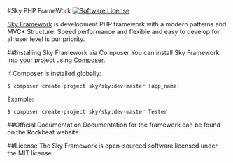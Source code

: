 #Sky PHP FrameWork
[![Software License](https://img.shields.io/badge/license-MIT-brightgreen.svg?style=flat-square)](LICENSE.txt)

[Sky Framework](http://www.rockbeat.web.id/sky) is development PHP framework with a modern patterns and MVC* Structure.
Speed performance and flexible and easy to develop for all user level is our priority.

##Installing Sky Framework via Composer
You can install Sky Framework into your project using
[Composer](http://getcomposer.org).

if Composer is installed globally:
```
$ composer create-project sky/sky:dev-master [app_name]
```

Example:
```
$ composer create-project sky/sky:dev-master Tester
```

##Official Documentation
Documentation for the framework can be found on the Rockbeat website.

##License
The Sky Framework is open-sourced software licensed under the MIT license
